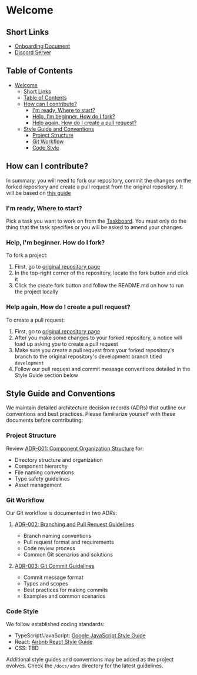 # Welcome

## Short Links

- [Onboarding Document](https://docs.google.com/document/d/1R3CT16qRYqOefrcALHj0bvIeB7eLJBiYy2P5kHkxD9E/edit?usp=sharing)
- [Discord Server](https://discord.gg/KYCtJ3axvB)

## Table of Contents

- [Welcome](#welcome)
  - [Short Links](#short-links)
  - [Table of Contents](#table-of-contents)
  - [How can I contribute?](#how-can-i-contribute)
    - [I'm ready, Where to start?](#im-ready-where-to-start)
    - [Help, I'm beginner. How do I fork?](#help-im-beginner-how-do-i-fork)
    - [Help again, How do I create a pull request?](#help-again-how-do-i-create-a-pull-request)
  - [Style Guide and Conventions](#style-guide-and-conventions)
    - [Project Structure](#project-structure)
    - [Git Workflow](#git-workflow)
    - [Code Style](#code-style)

## How can I contribute?

In summary, you will need to fork our repository, commit the changes on the forked repository and create a pull request from the original repository. It will be based on [this guide](https://docs.github.com/en/pull-requests/collaborating-with-pull-requests/proposing-changes-to-your-work-with-pull-requests/creating-a-pull-request-from-a-fork)

### I'm ready, Where to start?

Pick a task you want to work on from the [Taskboard](https://github.com/orgs/cs-club-smc/projects/3/views/1?layout=board). You must only do the thing that the task specifies or you will be asked to amend your changes.

### Help, I'm beginner. How do I fork?

To fork a project:

1. First, go to [original repository page](https://github.com/cs-club-smc/cs-smc-website)
2. In the top-right corner of the repository, locate the fork button and click it
3. Click the create fork button and follow the README.md on how to run the project locally

### Help again, How do I create a pull request?

To create a pull request:

1. First, go to [original repository page](https://github.com/cs-club-smc/cs-smc-website)
2. After you make some changes to your forked repository, a notice will load up asking you to create a pull request
3. Make sure you create a pull request from your forked repository's branch to the original repository's development branch titled `development`
4. Follow our pull request and commit message conventions detailed in the Style Guide section below

## Style Guide and Conventions

We maintain detailed architecture decision records (ADRs) that outline our conventions and best practices. Please familiarize yourself with these documents before contributing:

### Project Structure

Review [ADR-001: Component Organization Structure](./docs/adrs/001-project-folder-structure.md) for:

- Directory structure and organization
- Component hierarchy
- File naming conventions
- Type safety guidelines
- Asset management

### Git Workflow

Our Git workflow is documented in two ADRs:

1. [ADR-002: Branching and Pull Request Guidelines](./docs/adrs/002-branching-pull-request-guidelines.md)

   - Branch naming conventions
   - Pull request format and requirements
   - Code review process
   - Common Git scenarios and solutions

2. [ADR-003: Git Commit Guidelines](./docs/adrs/003-git-commit-guidelines.md)
   - Commit message format
   - Types and scopes
   - Best practices for making commits
   - Examples and common scenarios

### Code Style

We follow established coding standards:

- TypeScript/JavaScript: [Google JavaScript Style Guide](https://google.github.io/styleguide/jsguide.html)
- React: [Airbnb React Style Guide](https://airbnb.io/javascript/react/)
- CSS: TBD

Additional style guides and conventions may be added as the project evolves. Check the `/docs/adrs` directory for the latest guidelines.
